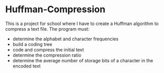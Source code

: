 # Huffman-Compression

This is a project for school where I have to create a Huffman algorithm to compress a text file.
The program must:
  - determine the alphabet and character frequencies
  - build a coding tree
  - code and compress the initial text
  - determine the compression ratio 
  - determine the average number of storage bits of a character in the encoded text
